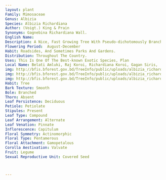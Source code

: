 ```yaml
---
layout: plant
Family: Mimosaceae
Genus: Albizia
Species: Albizia Richardiana
Author: (Voigt.) King & Prain
Synonyms: Gagnebina Richardiana Wall.
English Name: 
Description: A Nice, Fast Growing Tree With Pseudo-dichotomously Branching Habit And Straight Bole, Forming A Beautiful Crown. Leaves Bipinnately Compound, Stipulate, Stipules Small, Caducous. Rachis About 12 Cm Long, Channelled Above, Puberulous, Usually With A Cup-shaped Gland On The Petioles Near The Base And 1-3 Small Similar Glands Between The Bases Of Distal Pairs Of Pinnae, Pinnae 8-14 Pairs, C 4.5-7.5 Cm Long With Pulvinous Base, Channelled Above, Softly White Tomentose Along The Upper Sides, Leaflets C 60-100 Pairs, C 6 Ã— 1 Mm, Linear-falcate, Sessile, Acute, Entire, Base Unequal, Lower Side Auricled, Midrib Closer To Upper Margin, Glabrous, Smooth And Dark Green Above, Leaflets In Very Close Set. Inflorescence Axillary Or Terminal Panicles, Shorter Than The Leaves, In Short Pedunculate, Globose Heads, Peduncles 1.0-1.4 Cm Long, Head Many-flowered. Flowers Small, Greenish-white, Sessile. Calyx Funnel-shaped, Tomentose Outside, Teeth 5, Very Minute. Corolla Campanulate, Lobes 5, Oblong-lanceolate, Acute. Stamens 25-30, Filiform, Exserted, Anthers Small. Ovary Sessile. Fruit A Pod, C 8-10 Ã— 2.0-2.3 Cm, Thin, Firm, Flat And Strap-shaped, Shortly Beaked, Dull Greyish-brown, Dehiscent. Seeds 8-12 Per Pod, C 6-8 Mm Long, Oblique Towards The Tip Near Attachment With The Funicle, Funicle Yellow And As Long As Seed.
Flowering Period:  August-December
Habit: Roadsides, And Sometimes Parks And Gardens.
Distribution: Throughout The Country.
Uses: This Is One Of The Best-known Exotic Species, Plan
Local Name: Belati Amluki, Raj Koroi, Richardiana Koroi, Gagan Siris, 
img: http://bfis.bforest.gov.bd/TreeInfo/public/uploads/albizia_richardiana.jpg
img: http://bfis.bforest.gov.bd/TreeInfo/public/uploads/albizia_richardiana1.jpg
img: http://bfis.bforest.gov.bd/TreeInfo/public/uploads/albizia_richardiana2.JPG
Habit: Tree
Bark Texture: Smooth
Bole: Branched
Thorn: Absent
Leaf Persistence: Deciduous
Petiole: Petiolate
Stipules: Present
Leaf Type: Compound
Leaf Arrangement: Alternate
Leaf Venation: Pinnate
Inflorescence: Capitulum
Floral Symmetry: Actinomorphic
Floral Type: Pentamerous
Floral Attachment: Gamopetalous
Corolla Aestivation: Valvate
Fruit: Legume
Sexual Reproductive Unit: Covered Seed



---
```


